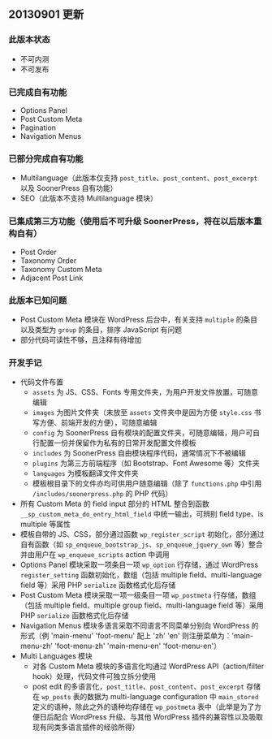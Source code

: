 
## 20130901 更新

### 此版本状态

- 不可内测
- 不可发布

### 已完成自有功能

- Options Panel
- Post Custom Meta
- Pagination
- Navigation Menus

### 已部分完成自有功能

- Multilanguage（此版本仅支持 `post_title`、`post_content`、`post_excerpt` 以及 SoonerPress 自有功能）
- SEO（此版本不支持 Multilanguage 模块）

### 已集成第三方功能（使用后不可升级 SoonerPress，将在以后版本重构自有）

- Post Order
- Taxonomy Order
- Taxonomy Custom Meta
- Adjacent Post Link

### 此版本已知问题

- Post Custom Meta 模块在 WordPress 后台中，有关支持 `multiple` 的条目以及类型为 `group` 的条目，排序 JavaScript 有问题
- 部分代码可读性不够，且注释有待增加

### 开发手记

- 代码文件布置
	- `assets` 为 JS、CSS、Fonts 专用文件夹，为用户开发文件放置，可随意编辑
	- `images` 为图片文件夹（未放至 `assets` 文件夹中是因为方便 `style.css` 书写方便、前端开发的方便），可随意编辑
	- `config` 为 SoonerPress 自有模块的配置文件夹，可随意编辑，用户可自行配置一份并保留作为私有的日常开发配置文件模板
	- `includes` 为 SoonerPress 自由模块程序代码，通常情况下不被编辑
	- `plugins` 为第三方前端程序（如 Bootstrap、Font Awesome 等）文件夹
	- `languages` 为模板翻译文件文件夹
	- 模板根目录下的文件亦均可供用户随意编辑（除了 `functions.php` 中引用 `/includes/soonerpress.php` 的 PHP 代码）
- 所有 Custom Meta 的 field input 部分的 HTML 整合到函数 `__sp_custom_meta_do_entry_html_field` 中统一输出，可辨别 field type、is multiple 等属性
- 模板自带的 JS、CSS，部分通过函数 `wp_register_script` 初始化，部分通过自有函数（如 `sp_enqueue_bootstrap_js`、`sp_enqueue_jquery_own` 等）整合并由用户在 `wp_enqueue_scripts` action 中调用
- Options Panel 模块采取一项条目一项 `wp_option` 行存储，通过 WordPress `register_setting` 函数初始化，数组（包括 multiple field、multi-language field 等）采用 PHP `serialize` 函数格式化后存储
- Post Custom Meta 模块采取一项一级条目一项 `wp_postmeta` 行存储，数组（包括 multiple field、multiple group field、multi-language field 等）采用 PHP `serialize` 函数格式化后存储
- Navigation Menus 模块多语言采取不同语言不同菜单分别向 WordPress 的形式（例 'main-menu' 'foot-menu' 配上 'zh' 'en' 则注册菜单为：'main-menu-zh' 'foot-menu-zh' 'main-menu-en' 'foot-menu-en'）
- Multi Languages 模块
	- 对各 Custom Meta 模块的多语言化均通过 WordPress API（action/filter hook）处理，代码文件可独立拆分使用
	- post edit 的多语言化，`post_title`、`post_content`、`post_excerpt` 存储在 `wp_posts` 表的数据为 multi-language configuration 中 `main_stored` 定义的语种，除此之外的语种均存储在 `wp_postmeta` 表中（此举是为了方便日后配合 WordPress 升级、与其他 WordPress 插件的兼容性以及吸取现有同类多语言插件的经验所得）
